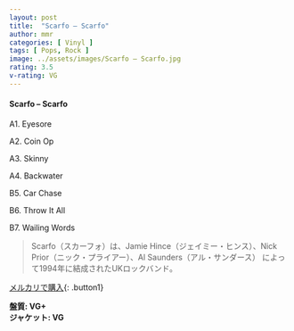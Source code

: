 ```yaml
---
layout: post
title:  "Scarfo – Scarfo"
author: mmr
categories: [ Vinyl ]
tags: [ Pops, Rock ]
image: ../assets/images/Scarfo – Scarfo.jpg
rating: 3.5
v-rating: VG
---
```


#### Scarfo – Scarfo

A1. Eyesore

A2. Coin Op

A3. Skinny

A4. Backwater

B5. Car Chase

B6. Throw It All

B7. Wailing Words

> Scarfo（スカーフォ）は、Jamie Hince（ジェイミー・ヒンス）、Nick Prior（ニック・プライアー）、Al Saunders（アル・サンダース） によって1994年に結成されたUKロックバンド。

[メルカリで購入](https://jp.mercari.com/item/m51458785746){: .button1}

<div class="mt-4 mb-4 d-flex align-items-center">
<strong class="mr-1">盤質: VG+</strong>
</div>
<div class="mt-4 mb-4 d-flex align-items-center">
<strong class="mr-1">ジャケット: VG</strong>
</div>
